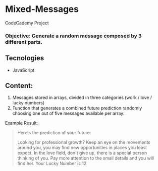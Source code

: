 # Mixed-Messages
CodeCademy Project

### Objective: Generate a random message composed by 3 different parts.

## Tecnologies
* JavaScript

## Content:
1. Messages stored in arrays, divided in three categories (work / love / lucky numbers)
2. Function that generates a combined future prediction randomly choosing one out of five messages available per array.

Example Result:

> Here's the prediction of your future: 
>
> Looking for professional growth? Keep an eye on the movements around you, you may find new opportunities in places you least expect. In the love field, don't give up, there is a special person thinking of you. Pay more attention to the small details and you will find her. Your Lucky Number is 12.
